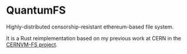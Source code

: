 # QuantumFS
Highly-distributed censorship-resistant ethereum-based file system.

It is a Rust reimplementation based on my previous work at CERN in the [CERNVM-FS project](https://cernvm.cern.ch/portal/filesystem).
